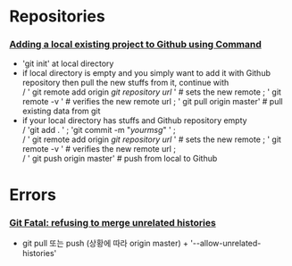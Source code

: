 # Repositories
### [Adding a local existing project to Github using Command](https://help.github.com/en/github/importing-your-projects-to-github/adding-an-existing-project-to-github-using-the-command-line)
- 'git init' at local directory
- if local directory is empty and you simply want to add it with Github repository then pull the new stuffs from it, continue with <br>
/ ' git remote add origin *git repository url* '  # sets the new remote ; ' git remote -v ' # verifies the new remote url ; ' git pull origin master' # pull existing data from git 
- if your local directory has stuffs and Github repository empty<br>
/ 'git add . ' ; 'git commit -m "*yourmsg*" ' ; <br>
/ ' git remote add origin *git repository url* '  # sets the new remote ; ' git remote -v ' # verifies the new remote url ; <br>
/ ' git push origin master' # push from local to Github 


# Errors
### [Git Fatal: refusing to merge unrelated histories](https://ndb796.tistory.com/275)
- git pull 또는 push (상황에 따라 origin master) + '--allow-unrelated-histories'
